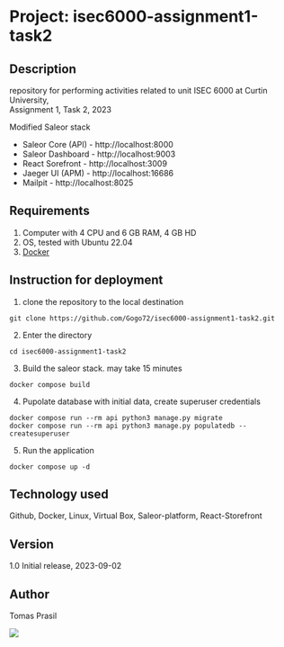 # Project: isec6000-assignment1-task2 

## Description
repository for performing activities related to unit ISEC 6000 at Curtin University,  
Assignment 1, Task 2, 2023  

Modified Saleor stack
- Saleor Core (API) - http://localhost:8000
- Saleor Dashboard - http://localhost:9003
- React Sorefront - http://localhost:3009
- Jaeger UI (APM) - http://localhost:16686
- Mailpit - http://localhost:8025

## Requirements
1. Computer with 4 CPU and 6 GB RAM, 4 GB HD
2. OS, tested with Ubuntu 22.04
3. [Docker](https://docs.docker.com/install/)

## Instruction for deployment
1. clone the repository to the local destination
```
git clone https://github.com/Gogo72/isec6000-assignment1-task2.git
```

2. Enter the directory
```shell
cd isec6000-assignment1-task2
```

3. Build the saleor stack. may take 15 minutes
```shell
docker compose build
```

4. Pupolate database with initial data, create superuser credentials
 ```shell
docker compose run --rm api python3 manage.py migrate
docker compose run --rm api python3 manage.py populatedb --createsuperuser
```

5. Run the application
```shell
docker compose up -d
```

## Technology used
Github, Docker, Linux, Virtual Box, Saleor-platform, React-Storefront

## Version
1.0 Initial release, 2023-09-02

## Author
Tomas Prasil

![](https://komarev.com/ghpvc/?username=Gogo72&color=yellow)
